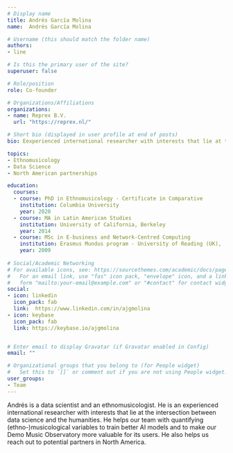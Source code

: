 ```yaml
---
# Display name
title: Andrés García Molina
name:  Andrés García Molina

# Username (this should match the folder name)
authors:
- line

# Is this the primary user of the site?
superuser: false

# Role/position
role: Co-founder

# Organizations/Affiliations
organizations:
- name: Reprex B.V.
  url: "https://reprex.nl/"

# Short bio (displayed in user profile at end of posts)
bio: Eexperienced international researcher with interests that lie at the intersection between data science and the humanities.

topics:
- Ethnomusicology
- Data Science
- North American partnerships

education:
  courses:
  - course: PhD in Ethnomusicology - Certificate in Comparative           Literature and Society
    institution: Columbia University
    year: 2020
  - course: MA in Latin American Studies
    institution: University of California, Berkeley
    year: 2014
  - course: MSc in E-business and Network-Centred Computing
    institution: Erasmus Mundus program - University of Reading (UK),     Aristotle University of Thessaloniki (Greece), Universidad Carlos      III Madrid (Spain)
    year: 2009
    
# Social/Academic Networking
# For available icons, see: https://sourcethemes.com/academic/docs/page-builder/#icons
#   For an email link, use "fas" icon pack, "envelope" icon, and a link in the
#   form "mailto:your-email@example.com" or "#contact" for contact widget.
social:
- icon: linkedin
  icon_pack: fab
  link:  https://www.linkedin.com/in/ajgmolina
- icon: keybase
  icon_pack: fab
  link: https://keybase.io/ajgmolina


# Enter email to display Gravatar (if Gravatar enabled in Config)
email: ""

# Organizational groups that you belong to (for People widget)
#   Set this to `[]` or comment out if you are not using People widget.
user_groups:
- Team
---
```


Andrés is a data scientist and an ethnomusicologist. He is an experienced international researcher with interests that lie at the intersection between data science and the humanities. He helps our team with quantifying (ethno-)musicological variables to train better AI models and to make our Demo Music Observatory more valuable for its users. He also helps us reach out to potential partners in North America.
